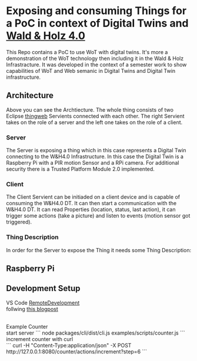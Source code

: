 # Exposing and consuming Things for a PoC in context of Digital Twins and [Wald & Holz 4.0](https://www.kwh40.de/)

This Repo contains a PoC to use WoT with digital twins. It's more a demonstration of the WoT technology then including it in the Wald & Holz Infrastracture. 
It was developed in the context of a semester work to show capabilities of WoT and Web semanic in Digital Twins and Digital Twin infrastructure. 

## Architecture

Above you can see the Archtiecture. The whole thing consists of two Eclipse [thingweb](https://github.com/eclipse/thingweb.node-wot/) Servients connected with each other. The right Servient takes on the role of a server and the left one takes on the role of a client. 

### Server
The Server is exposing a thing which in this case represents a Digital Twin connecting to the W&H4.0 Infrastructure. In this case the Digital Twin is a Raspberry Pi with a PIR motion Sensor and a RPi camera. For additional security there is a Trusted Platform Module 2.0 implemented. 

### Client
The Client Servient can be initiaded on a client device and is capable of consuming the W&H4.0 DT. It can then start a communication with the W&H4.0 DT. It can read Properties (location, status, last action), it can trigger some actions (take a picture) and listen to events (motion sensor got triggered).


### Thing Description
In order for the Server to expose the Thing it needs some Thing Description:



## Raspberry Pi



## Development Setup

VS Code [RemoteDevelopment](https://marketplace.visualstudio.com/items?itemName=ms-vscode-remote.vscode-remote-extensionpack)
<br>
follwing [this blogpost](https://pythononpow.medium.com/remote-development-on-a-raspberry-pi-with-ssh-and-vscode-a23388e24bc7)

<br>
Example Counter<br>
start server
```
node packages/cli/dist/cli.js examples/scripts/counter.js
```
<br>
increment counter with curl
<br>
```
curl -H "Content-Type:application/json" -X POST http://127.0.0.1:8080/counter/actions/increment?step=6
```
<br>
